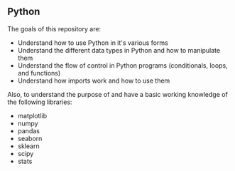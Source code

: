 ## Python

The goals of this repository are:

- Understand how to use Python in it's various forms
- Understand the different data types in Python and how to manipulate them
- Understand the flow of control in Python programs (conditionals, loops, and functions)
- Understand how imports work and how to use them

Also, to understand the purpose of and have a basic working knowledge of the following libraries:

- matplotlib
- numpy
- pandas
- seaborn
- sklearn
- scipy
- stats
